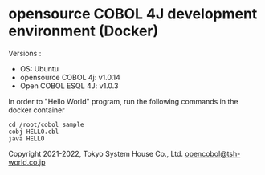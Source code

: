 # opensource COBOL 4J development environment (Docker)

Versions :

- OS: Ubuntu
- opensource COBOL 4j: v1.0.14
- Open COBOL ESQL 4J: v1.0.3

In order to "Hello World" program, run the following commands in the docker container

```
cd /root/cobol_sample
cobj HELLO.cbl
java HELLO
```

Copyright 2021-2022, Tokyo System House Co., Ltd. <opencobol@tsh-world.co.jp>
